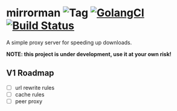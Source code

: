 # mirrorman ![Tag](https://img.shields.io/github/tag/elonzh/mirrorman.svg?style=flat-square) [![GolangCI](https://golangci.com/badges/github.com/elonzh/mirrorman.svg)]() [![Build Status](https://img.shields.io/travis/elonzh/mirrorman.svg?style=flat-square)](https://travis-ci.org/elonzh/mirrorman)

A simple proxy server for speeding up downloads.

**NOTE: this project is under development, use it at your own risk!**

## V1 Roadmap

-[ ] url rewrite rules
-[ ] cache rules
-[ ] peer proxy
